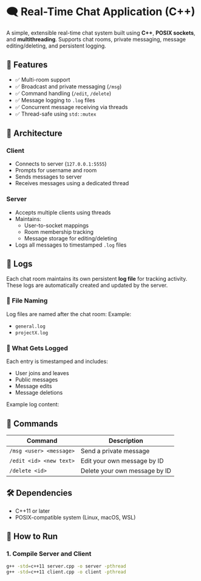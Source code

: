
# 🗨️ Real-Time Chat Application (C++)

A simple, extensible real-time chat system built using **C++**, **POSIX sockets**, and **multithreading**. Supports chat rooms, private messaging, message editing/deleting, and persistent logging.

## 📌 Features

- ✅ Multi-room support  
- ✅ Broadcast and private messaging (`/msg`)  
- ✅ Command handling (`/edit`, `/delete`)  
- ✅ Message logging to `.log` files  
- ✅ Concurrent message receiving via threads  
- ✅ Thread-safe using `std::mutex`

## 🧱 Architecture

### Client
- Connects to server (`127.0.0.1:5555`)
- Prompts for username and room
- Sends messages to server
- Receives messages using a dedicated thread

### Server
- Accepts multiple clients using threads
- Maintains:
  - User-to-socket mappings
  - Room membership tracking
  - Message storage for editing/deleting
- Logs all messages to timestamped `.log` files
## 📁 Logs

Each chat room maintains its own persistent **log file** for tracking activity. These logs are automatically created and updated by the server.

### 🔸 File Naming
Log files are named after the chat room:
Example:  
- `general.log`  
- `projectX.log`

### 🔸 What Gets Logged
Each entry is timestamped and includes:
- User joins and leaves  
- Public messages  
- Message edits  
- Message deletions

Example log content:


## 🧪 Commands

| Command                  | Description                                |
|--------------------------|--------------------------------------------|
| `/msg <user> <message>`  | Send a private message                     |
| `/edit <id> <new text>`  | Edit your own message by ID               |
| `/delete <id>`           | Delete your own message by ID             |

## 🛠️ Dependencies

- C++11 or later
- POSIX-compatible system (Linux, macOS, WSL)

## 🔧 How to Run

### 1. Compile Server and Client

```bash
g++ -std=c++11 server.cpp -o server -pthread
g++ -std=c++11 client.cpp -o client -pthread
